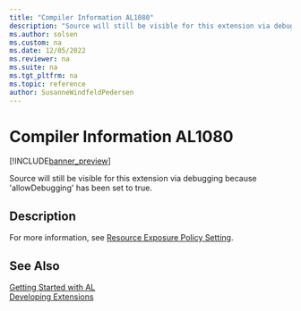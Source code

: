 ```yaml
---
title: "Compiler Information AL1080"
description: "Source will still be visible for this extension via debugging because 'allowDebugging' has been set to true."
ms.author: solsen
ms.custom: na
ms.date: 12/05/2022
ms.reviewer: na
ms.suite: na
ms.tgt_pltfrm: na
ms.topic: reference
author: SusanneWindfeldPedersen
---
```

[//]: # (START>DO_NOT_EDIT)
[//]: # (IMPORTANT:Do not edit any of the content between here and the END>DO_NOT_EDIT.)
[//]: # (Any modifications should be made in the .xml files in the ModernDev repo.)
# Compiler Information AL1080

[!INCLUDE[banner_preview](../includes/banner_preview.md)]

Source will still be visible for this extension via debugging because 'allowDebugging' has been set to true.

## Description
For more information, see [Resource Exposure Policy Setting](/dynamics365/business-central/dev-itpro/developer/devenv-security-settings-and-ip-protection#when-should-i-set-allowdebugging-to-true).  

[//]: # (IMPORTANT: END>DO_NOT_EDIT)
## See Also  
[Getting Started with AL](../devenv-get-started.md)  
[Developing Extensions](../devenv-dev-overview.md)  